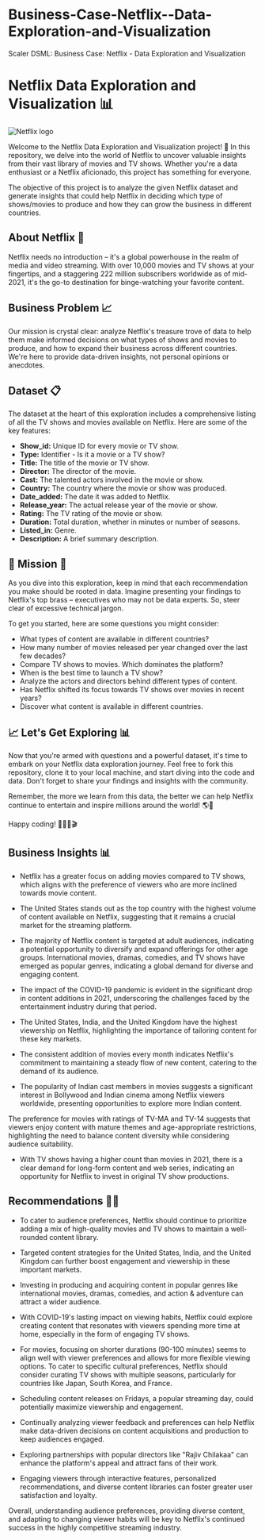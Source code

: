 # Business-Case-Netflix--Data-Exploration-and-Visualization
Scaler DSML: Business Case: Netflix - Data Exploration and Visualization
# Netflix Data Exploration and Visualization 📊
![Netflix logo](https://github.com/santhosh-spark/Business-Case-Netflix--Data-Exploration-and-Visualization/assets/73495628/21f12510-5d3a-46de-9203-355c1b19684c)

Welcome to the Netflix Data Exploration and Visualization project! 🎉 In this repository, we delve into the world of Netflix to uncover valuable insights from their vast library of movies and TV shows. Whether you're a data enthusiast or a Netflix aficionado, this project has something for everyone.

The objective of this project is to analyze the given Netflix dataset and generate insights that could help Netflix in deciding which type of shows/movies to produce and how they can grow the business in different countries.

## About Netflix 🍿
Netflix needs no introduction – it's a global powerhouse in the realm of media and video streaming. With over 10,000 movies and TV shows at your fingertips, and a staggering 222 million subscribers worldwide as of mid-2021, it's the go-to destination for binge-watching your favorite content.

## Business Problem 📈
Our mission is crystal clear: analyze Netflix's treasure trove of data to help them make informed decisions on what types of shows and movies to produce, and how to expand their business across different countries. We're here to provide data-driven insights, not personal opinions or anecdotes.

## Dataset 📋
The dataset at the heart of this exploration includes a comprehensive listing of all the TV shows and movies available on Netflix. Here are some of the key features:

* **Show_id:** Unique ID for every movie or TV show.
* **Type:** Identifier - Is it a movie or a TV show?
* **Title:** The title of the movie or TV show.
* **Director:** The director of the movie.
* **Cast:** The talented actors involved in the movie or show.
* **Country:** The country where the movie or show was produced.
* **Date_added:** The date it was added to Netflix.
* **Release_year:** The actual release year of the movie or show.
* **Rating:** The TV rating of the movie or show.
* **Duration:** Total duration, whether in minutes or number of seasons.
* **Listed_in:** Genre.
* **Description:** A brief summary description.

## 🚀 Mission 🚀

As you dive into this exploration, keep in mind that each recommendation you make should be rooted in data. Imagine presenting your findings to Netflix's top brass – executives who may not be data experts. So, steer clear of excessive technical jargon.

To get you started, here are some questions you might consider:

* What types of content are available in different countries?
* How many number of movies released per year changed over the last few decades?
* Compare TV shows to movies. Which dominates the platform?
* When is the best time to launch a TV show?
* Analyze the actors and directors behind different types of content.
* Has Netflix shifted its focus towards TV shows over movies in recent years?
* Discover what content is available in different countries.

## 📈 Let's Get Exploring 📊

Now that you're armed with questions and a powerful dataset, it's time to embark on your Netflix data exploration journey. Feel free to fork this repository, clone it to your local machine, and start diving into the code and data. Don't forget to share your findings and insights with the community.

Remember, the more we learn from this data, the better we can help Netflix continue to entertain and inspire millions around the world! 🌎🍿

Happy coding! 🚀👨‍💻🎬

## Business Insights 📊

- Netflix has a greater focus on adding movies compared to TV shows, which aligns with the preference of viewers who are more inclined towards movie content.

- The United States stands out as the top country with the highest volume of content available on Netflix, suggesting that it remains a crucial market for the streaming platform.

- The majority of Netflix content is targeted at adult audiences, indicating a potential opportunity to diversify and expand offerings for other age groups. International movies, dramas, comedies, and TV shows have emerged as popular genres, indicating a global demand for diverse and engaging content.

- The impact of the COVID-19 pandemic is evident in the significant drop in content additions in 2021, underscoring the challenges faced by the entertainment industry during that period.

- The United States, India, and the United Kingdom have the highest viewership on Netflix, highlighting the importance of tailoring content for these key markets.

- The consistent addition of movies every month indicates Netflix's commitment to maintaining a steady flow of new content, catering to the demand of its audience.

- The popularity of Indian cast members in movies suggests a significant interest in Bollywood and Indian cinema among Netflix viewers worldwide, presenting opportunities to explore more Indian content.

The preference for movies with ratings of TV-MA and TV-14 suggests that viewers enjoy content with mature themes and age-appropriate restrictions, highlighting the need to balance content diversity while considering audience suitability.

- With TV shows having a higher count than movies in 2021, there is a clear demand for long-form content and web series, indicating an opportunity for Netflix to invest in original TV show productions.

## Recommendations 👨‍💻
- To cater to audience preferences, Netflix should continue to prioritize adding a mix of high-quality movies and TV shows to maintain a well-rounded content library.

- Targeted content strategies for the United States, India, and the United Kingdom can further boost engagement and viewership in these important markets.

- Investing in producing and acquiring content in popular genres like international movies, dramas, comedies, and action & adventure can attract a wider audience.

- With COVID-19's lasting impact on viewing habits, Netflix could explore creating content that resonates with viewers spending more time at home, especially in the form of engaging TV shows.

- For movies, focusing on shorter durations (90-100 minutes) seems to align well with viewer preferences and allows for more flexible viewing options. To cater to specific cultural preferences, Netflix should consider curating TV shows with multiple seasons, particularly for countries like Japan, South Korea, and France.

- Scheduling content releases on Fridays, a popular streaming day, could potentially maximize viewership and engagement.

- Continually analyzing viewer feedback and preferences can help Netflix make data-driven decisions on content acquisitions and production to keep audiences engaged.

- Exploring partnerships with popular directors like "Rajiv Chilakaa" can enhance the platform's appeal and attract fans of their work.

- Engaging viewers through interactive features, personalized recommendations, and diverse content libraries can foster greater user satisfaction and loyalty.

Overall, understanding audience preferences, providing diverse content, and adapting to changing viewer habits will be key to Netflix's continued success in the highly competitive streaming industry.

